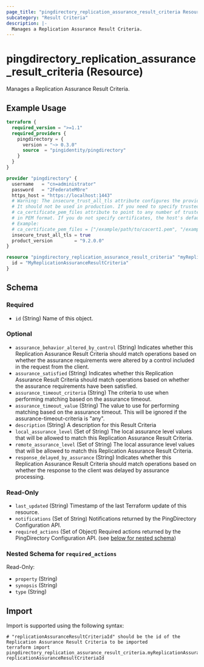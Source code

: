 ```yaml
---
page_title: "pingdirectory_replication_assurance_result_criteria Resource - terraform-provider-pingdirectory"
subcategory: "Result Criteria"
description: |-
  Manages a Replication Assurance Result Criteria.
---
```


# pingdirectory_replication_assurance_result_criteria (Resource)

Manages a Replication Assurance Result Criteria.

## Example Usage

```terraform
terraform {
  required_version = ">=1.1"
  required_providers {
    pingdirectory = {
      version = "~> 0.3.0"
      source  = "pingidentity/pingdirectory"
    }
  }
}

provider "pingdirectory" {
  username   = "cn=administrator"
  password   = "2FederateM0re"
  https_host = "https://localhost:1443"
  # Warning: The insecure_trust_all_tls attribute configures the provider to trust any certificate presented by the PingDirectory server.
  # It should not be used in production. If you need to specify trusted CA certificates, use the
  # ca_certificate_pem_files attribute to point to any number of trusted CA certificate files
  # in PEM format. If you do not specify certificates, the host's default root CA set will be used.
  # Example:
  # ca_certificate_pem_files = ["/example/path/to/cacert1.pem", "/example/path/to/cacert2.pem"]
  insecure_trust_all_tls = true
  product_version        = "9.2.0.0"
}

resource "pingdirectory_replication_assurance_result_criteria" "myReplicationAssuranceResultCriteria" {
  id = "MyReplicationAssuranceResultCriteria"
}
```

<!-- schema generated by tfplugindocs -->
## Schema

### Required

- `id` (String) Name of this object.

### Optional

- `assurance_behavior_altered_by_control` (String) Indicates whether this Replication Assurance Result Criteria should match operations based on whether the assurance requirements were altered by a control included in the request from the client.
- `assurance_satisfied` (String) Indicates whether this Replication Assurance Result Criteria should match operations based on whether the assurance requirements have been satisfied.
- `assurance_timeout_criteria` (String) The criteria to use when performing matching based on the assurance timeout.
- `assurance_timeout_value` (String) The value to use for performing matching based on the assurance timeout. This will be ignored if the assurance-timeout-criteria is "any".
- `description` (String) A description for this Result Criteria
- `local_assurance_level` (Set of String) The local assurance level values that will be allowed to match this Replication Assurance Result Criteria.
- `remote_assurance_level` (Set of String) The local assurance level values that will be allowed to match this Replication Assurance Result Criteria.
- `response_delayed_by_assurance` (String) Indicates whether this Replication Assurance Result Criteria should match operations based on whether the response to the client was delayed by assurance processing.

### Read-Only

- `last_updated` (String) Timestamp of the last Terraform update of this resource.
- `notifications` (Set of String) Notifications returned by the PingDirectory Configuration API.
- `required_actions` (Set of Object) Required actions returned by the PingDirectory Configuration API. (see [below for nested schema](#nestedatt--required_actions))

<a id="nestedatt--required_actions"></a>
### Nested Schema for `required_actions`

Read-Only:

- `property` (String)
- `synopsis` (String)
- `type` (String)

## Import

Import is supported using the following syntax:

```shell
# "replicationAssuranceResultCriteriaId" should be the id of the Replication Assurance Result Criteria to be imported
terraform import pingdirectory_replication_assurance_result_criteria.myReplicationAssuranceResultCriteria replicationAssuranceResultCriteriaId
```


